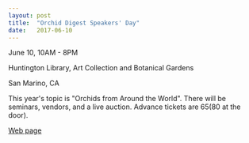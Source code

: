 ```yaml
---
layout: post
title:  "Orchid Digest Speakers' Day"
date:   2017-06-10
---
```


June 10, 10AM - 8PM

Huntington Library, Art Collection and Botanical Gardens

San Marino, CA

This year's topic is "Orchids from Around the World". There will be seminars,
vendors, and a live
auction. Advance tickets are $65 ($80 at the door).

[Web page](http://www.orchiddigest.com/speaker-day.html)
